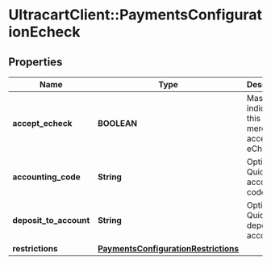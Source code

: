 # UltracartClient::PaymentsConfigurationEcheck

## Properties
Name | Type | Description | Notes
------------ | ------------- | ------------- | -------------
**accept_echeck** | **BOOLEAN** | Master flag indicating this merchant accepts eChecks | [optional] 
**accounting_code** | **String** | Optional Quickbooks accounting code | [optional] 
**deposit_to_account** | **String** | Optional Quickbooks deposit to account | [optional] 
**restrictions** | [**PaymentsConfigurationRestrictions**](PaymentsConfigurationRestrictions.md) |  | [optional] 


